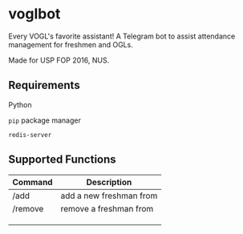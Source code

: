 # voglbot

Every VOGL's favorite assistant! A Telegram bot to assist attendance management for freshmen and OGLs.

Made for USP FOP 2016, NUS.

## Requirements
Python

`pip` package manager

`redis-server`

## Supported Functions
| Command                | Description                            |
|------------------------|----------------------------------------|
|  /add <house> <name>   | add a new freshman <name> from <house> |
| /remove <house> <name> | remove a freshman <name> from <house>  |
|                        |                                        |
|                        |                                        |
|                        |                                        |
